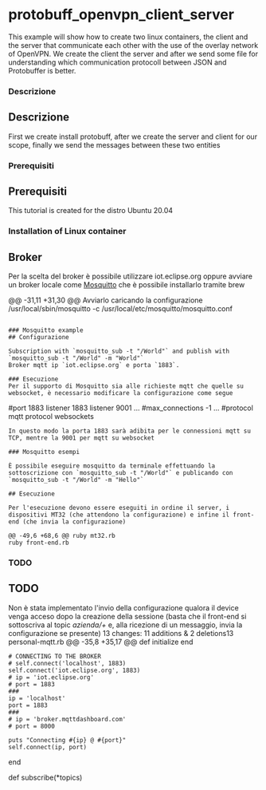 # protobuff_openvpn_client_server
This example will show how to create two linux containers, the client and the server that communicate each other with the use of the overlay network of OpenVPN. We create the client the server and after we send some file for understanding which communication protocoll between JSON and Protobuffer is better.

### Descrizione
## Descrizione
First we create install protobuff, after we create the server and client for our scope, finally we send the messages between these two entities  

### Prerequisiti
## Prerequisiti
This tutorial is created for the distro Ubuntu 20.04

### Installation of Linux container
## Broker

Per la scelta del broker è possibile utilizzare iot.eclipse.org oppure avviare un broker locale come [Mosquitto](https://mosquitto.org/) che è possibile installarlo tramite brew

@@ -31,11 +31,30 @@ Avviarlo caricando la configurazione
/usr/local/sbin/mosquitto -c /usr/local/etc/mosquitto/mosquitto.conf
```

### Mosquitto example
## Configurazione

Subscription with `mosquitto_sub -t "/World"` and publish with `mosquitto_sub -t "/World" -m "World"`
Broker mqtt ip `iot.eclipse.org` e porta `1883`.

### Esecuzione
Per il supporto di Mosquitto sia alle richieste mqtt che quelle su websocket, è necessario modificare la configurazione come segue
```
#port 1883
listener 1883
listener 9001
...
#max_connections -1
...
#protocol mqtt
protocol websockets
```
In questo modo la porta 1883 sarà adibita per le connessioni mqtt su TCP, mentre la 9001 per mqtt su websocket

### Mosquitto esempi

È possibile eseguire mosquitto da terminale effettuando la sottoscrizione con `mosquitto_sub -t "/World"` e publicando con `mosquitto_sub -t "/World" -m "Hello"`

## Esecuzione

Per l'esecuzione devono essere eseguiti in ordine il server, i dispositivi MT32 (che attendono la configurazione) e infine il front-end (che invia la configurazione)

@@ -49,6 +68,6 @@ ruby mt32.rb
ruby front-end.rb
```

### TODO
## TODO

Non è stata implementato l'invio della configurazione qualora il device venga acceso dopo la creazione della sessione (basta che il front-end si sottoscriva al topic *azienda/+* e, alla ricezione di un messaggio, invia la configurazione se presente)
  13 changes: 11 additions & 2 deletions13  
personal-mqtt.rb
@@ -35,8 +35,17 @@ def initialize
    end

    # CONNECTING TO THE BROKER
    # self.connect('localhost', 1883)
    self.connect('iot.eclipse.org', 1883)
    # ip = 'iot.eclipse.org'
    # port = 1883
    ###
    ip = 'localhost'
    port = 1883
    ###
    # ip = 'broker.mqttdashboard.com'
    # port = 8000

    puts "Connecting #{ip} @ #{port}"
    self.connect(ip, port)
  end

  def subscribe(*topics)
